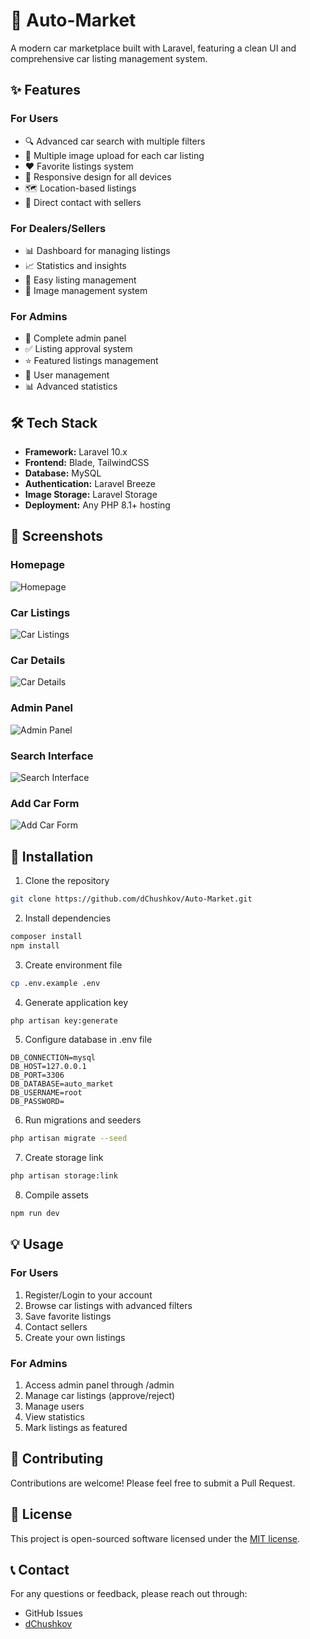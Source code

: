 # 🚗 Auto-Market

A modern car marketplace built with Laravel, featuring a clean UI and comprehensive car listing management system.

## ✨ Features

### For Users
- 🔍 Advanced car search with multiple filters
- 📸 Multiple image upload for each car listing
- ❤️ Favorite listings system
- 📱 Responsive design for all devices
- 🗺️ Location-based listings
- 💬 Direct contact with sellers

### For Dealers/Sellers
- 📊 Dashboard for managing listings
- 📈 Statistics and insights
- 🔄 Easy listing management
- 📸 Image management system

### For Admins
- 👮 Complete admin panel
- ✅ Listing approval system
- ⭐ Featured listings management
- 👥 User management
- 📊 Advanced statistics

## 🛠️ Tech Stack

- **Framework:** Laravel 10.x
- **Frontend:** Blade, TailwindCSS
- **Database:** MySQL
- **Authentication:** Laravel Breeze
- **Image Storage:** Laravel Storage
- **Deployment:** Any PHP 8.1+ hosting

## 📸 Screenshots

### Homepage
![Homepage](screenshots/homepage.png)

### Car Listings
![Car Listings](screenshots/listings.png)

### Car Details
![Car Details](screenshots/car-details.png)

### Admin Panel
![Admin Panel](screenshots/admin.png)

### Search Interface
![Search Interface](screenshots/search.png)

### Add Car Form
![Add Car Form](screenshots/addcar.png)

## 🚀 Installation

1. Clone the repository
```bash
git clone https://github.com/dChushkov/Auto-Market.git
```

2. Install dependencies
```bash
composer install
npm install
```

3. Create environment file
```bash
cp .env.example .env
```

4. Generate application key
```bash
php artisan key:generate
```

5. Configure database in .env file
```env
DB_CONNECTION=mysql
DB_HOST=127.0.0.1
DB_PORT=3306
DB_DATABASE=auto_market
DB_USERNAME=root
DB_PASSWORD=
```

6. Run migrations and seeders
```bash
php artisan migrate --seed
```

7. Create storage link
```bash
php artisan storage:link
```

8. Compile assets
```bash
npm run dev
```

## 💡 Usage

### For Users
1. Register/Login to your account
2. Browse car listings with advanced filters
3. Save favorite listings
4. Contact sellers
5. Create your own listings

### For Admins
1. Access admin panel through /admin
2. Manage car listings (approve/reject)
3. Manage users
4. View statistics
5. Mark listings as featured

## 🤝 Contributing

Contributions are welcome! Please feel free to submit a Pull Request.

## 📝 License

This project is open-sourced software licensed under the [MIT license](https://opensource.org/licenses/MIT).

## 📞 Contact

For any questions or feedback, please reach out through:
- GitHub Issues
- [dChushkov](https://github.com/dChushkov)
